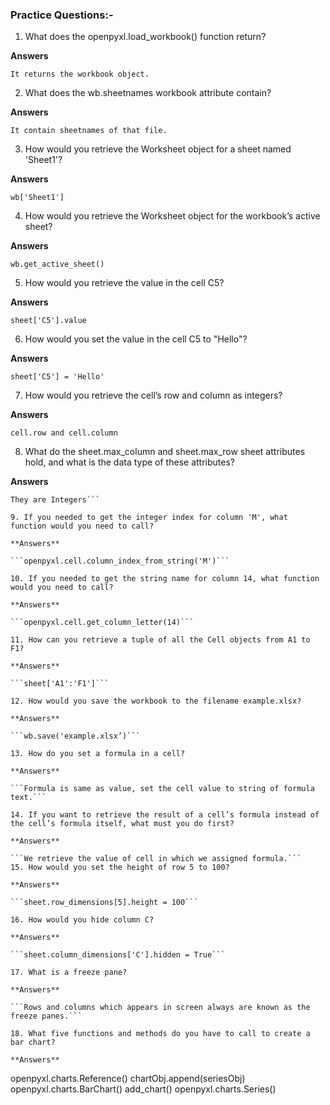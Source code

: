 
### Practice Questions:-

1. What does the openpyxl.load_workbook() function return?

**Answers**

```It returns the workbook object.```

2. What does the wb.sheetnames workbook attribute contain?

**Answers**

```It contain sheetnames of that file.```

3. How would you retrieve the Worksheet object for a sheet named 'Sheet1'?

**Answers**

```wb['Sheet1']```

4. How would you retrieve the Worksheet object for the workbook’s active sheet?

**Answers**

```wb.get_active_sheet()```

5. How would you retrieve the value in the cell C5?

**Answers**

```sheet['C5'].value```

6. How would you set the value in the cell C5 to "Hello"?

**Answers**

```sheet['C5'] = 'Hello'```

7. How would you retrieve the cell’s row and column as integers?

**Answers**

```cell.row and cell.column```

8. What do the sheet.max_column and sheet.max_row sheet attributes hold, and what is the data type of these attributes?

**Answers**

```The hold highest rows and highest column.
They are Integers```

9. If you needed to get the integer index for column 'M', what function would you need to call?

**Answers**

```openpyxl.cell.column_index_from_string('M')```

10. If you needed to get the string name for column 14, what function would you need to call?

**Answers**

```openpyxl.cell.get_column_letter(14)```

11. How can you retrieve a tuple of all the Cell objects from A1 to F1?

**Answers**

```sheet['A1':'F1']```

12. How would you save the workbook to the filename example.xlsx?

**Answers**

```wb.save('example.xlsx’)```

13. How do you set a formula in a cell?

**Answers**

```Formula is same as value, set the cell value to string of formula text.```

14. If you want to retrieve the result of a cell’s formula instead of the cell’s formula itself, what must you do first?

**Answers**

```We retrieve the value of cell in which we assigned formula.```
15. How would you set the height of row 5 to 100?

**Answers**

```sheet.row_dimensions[5].height = 100```

16. How would you hide column C?

**Answers**

```sheet.column_dimensions['C'].hidden = True```

17. What is a freeze pane?

**Answers**

```Rows and columns which appears in screen always are known as the freeze panes.```

18. What five functions and methods do you have to call to create a bar chart?

**Answers**
```
openpyxl.charts.Reference()
chartObj.append(seriesObj)
openpyxl.charts.BarChart()
add_chart()
openpyxl.charts.Series()
```